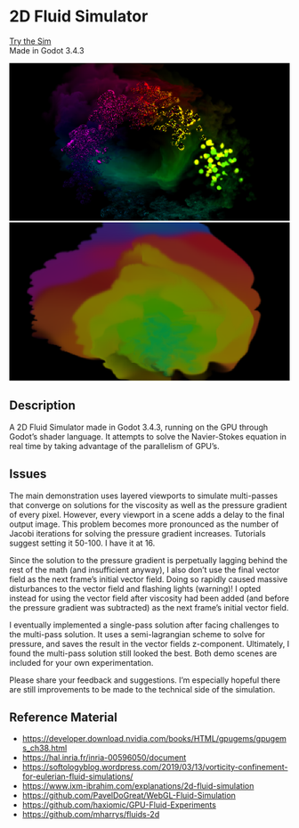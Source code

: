 # 2D Fluid Simulator

[Try the Sim](https://maaack.itch.io/2d-fluid-simulator-in-godot)  
Made in Godot 3.4.3

![Icon-800x450](./Assets/Media/Icon-800x450.png)
![Icon-Paint-800x450](./Assets/Media/Icon-Paint-800x450.png)

## Description

A 2D Fluid Simulator made in Godot 3.4.3, running on the GPU through Godot’s shader language. It attempts to solve the Navier-Stokes equation in real time by taking advantage of the parallelism of GPU’s.

## Issues

The main demonstration uses layered viewports to simulate multi-passes that converge on solutions for the viscosity as well as the pressure gradient of every pixel. However, every viewport in a scene adds a delay to the final output image. This problem becomes more pronounced as the number of Jacobi iterations for solving the pressure gradient increases. Tutorials suggest setting it 50-100. I have it at 16.

Since the solution to the pressure gradient is perpetually lagging behind the rest of the math (and insufficient anyway), I also don’t use the final vector field as the next frame’s initial vector field. Doing so rapidly caused massive disturbances to the vector field and flashing lights (warning)! I opted instead for using the vector field after viscosity had been added (and before the pressure gradient was subtracted) as the next frame’s initial vector field.

I eventually implemented a single-pass solution after facing challenges to the multi-pass solution. It uses a semi-lagrangian scheme to solve for pressure, and saves the result in the vector fields z-component. Ultimately, I found the multi-pass solution still looked the best. Both demo scenes are included for your own experimentation.

Please share your feedback and suggestions. I’m especially hopeful there are still improvements to be made to the technical side of the simulation.

## Reference Material
* https://developer.download.nvidia.com/books/HTML/gpugems/gpugems_ch38.html
* https://hal.inria.fr/inria-00596050/document
* https://softologyblog.wordpress.com/2019/03/13/vorticity-confinement-for-eulerian-fluid-simulations/
* https://www.ixm-ibrahim.com/explanations/2d-fluid-simulation
* https://github.com/PavelDoGreat/WebGL-Fluid-Simulation
* https://github.com/haxiomic/GPU-Fluid-Experiments
* https://github.com/mharrys/fluids-2d